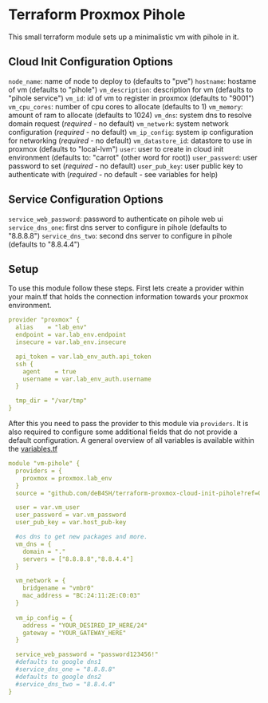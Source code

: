 # Terraform Proxmox Pihole

This small terraform module sets up a minimalistic vm with pihole in it. 

## Cloud Init Configuration Options

`node_name`: name of node to deploy to (defaults to "pve")
`hostname`: hostame of vm (defaults to "pihole")
`vm_description`: description for vm (defaults to "pihole service")
`vm_id`: id of vm to register in proxmox (defaults to "9001")
`vm_cpu_cores`: number of cpu cores to allocate (defaults to 1)
`vm_memory`: amount of ram to allocate (defaults to 1024)
`vm_dns`: system dns to resolve domain request (*required* - no default)
`vm_network`: system network configuration (*required* - no default)
`vm_ip_config`: system ip configuration for networking (*required* - no default)
`vm_datastore_id`: datastore to use in proxmox (defaults to "local-lvm")
`user`: user to create in cloud init environment (defaults to: "carrot" (other word for root))
`user_password`: user password to set (*required* - no default)
`user_pub_key`: user public key to authenticate with (*required* - no default - see variables for help)


## Service Configuration Options

`service_web_password`: password to authenticate on pihole web ui
`service_dns_one`: first dns server to configure in pihole (defaults to "8.8.8.8")
`service_dns_two`: second dns server to configure in pihole (defaults to "8.8.4.4")



## Setup 
To use this module follow these steps.
First lets create a provider within your main.tf that holds the connection information towards your proxmox environment.

```yaml
provider "proxmox" {
  alias    = "lab_env"
  endpoint = var.lab_env.endpoint
  insecure = var.lab_env.insecure

  api_token = var.lab_env_auth.api_token
  ssh {
    agent    = true
    username = var.lab_env_auth.username
  }

  tmp_dir = "/var/tmp"
}
```

After this you need to pass the provider to this module via `providers`. 
It is also required to configure some additional fields that do not provide a default configuration.
A general overview of all variables is available within the [variables.tf](https://github.com/deB4SH/terraform-proxmox-cloud-init-pihole/blob/0.1/variables.tf)

```yaml
module "vm-pihole" {
  providers = {
    proxmox = proxmox.lab_env
  }
  source = "github.com/deB4SH/terraform-proxmox-cloud-init-pihole?ref=0.1"

  user = var.vm_user
  user_password = var.vm_password
  user_pub_key = var.host_pub-key

  #os dns to get new packages and more.
  vm_dns = {
    domain = "."
    servers = ["8.8.8.8","8.8.4.4"]
  }

  vm_network = {
    bridgename = "vmbr0"
    mac_address = "BC:24:11:2E:C0:03"
  }
  
  vm_ip_config = {
    address = "YOUR_DESIRED_IP_HERE/24"
    gateway = "YOUR_GATEWAY_HERE"
  }

  service_web_password = "password123456!"
  #defaults to google dns1
  #service_dns_one = "8.8.8.8"
  #defaults to google dns2
  #service_dns_two = "8.8.4.4"
}
```

